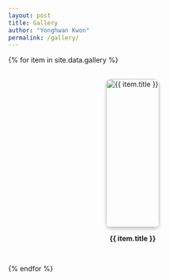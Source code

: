 ```yaml
---
layout: post
title: Gallery
author: "Yonghwan Kwon"
permalink: /gallery/
---
```


<div class="gallery">
{% for item in site.data.gallery %}
  <div class="gallery-item">
    <div class="image-container">
      <img src="{{ item.image }}" alt="{{ item.title }}">
      <div class="info-overlay">
        <p><strong>{{ item.description }}</strong></p>
        <p><strong>Technology:</strong> {{ item.technology }}</p>
        <p><strong>Type:</strong> {{ item.type }}</p>
        <p><strong>Area:</strong> {{ item.area }}</p>
        <p><strong>Power:</strong> {{ item.power }}</p>
        <p><strong>Performance:</strong> {{ item.performance }}</p>
      </div>
    </div>
    <p><strong>{{ item.title }}</strong></p>
  </div>
{% endfor %}
</div>

<style>
/* 그리드 레이아웃 */
.gallery {
  display: grid;
  grid-template-columns: repeat(auto-fill, minmax(300px, 1fr)); /* 최소 200px, 화면 크기에 따라 자동 조정 */
  gap: 30px; /* 이미지 간격 */
  justify-content: center;
}

/* 각 아이템 스타일 */
.gallery-item {
  text-align: center;
  display: flex;
  flex-direction: column;
  align-items: center;
}

/* 이미지 컨테이너 */
.image-container {
  position: relative;
  display: inline-block;
}

/* 이미지 스타일 */
.image-container img {
  width: 100%;
  height: 300px; /* 높이 고정 */
  object-fit: cover; /* 이미지 비율 유지 */
  border-radius: 10px;
  box-shadow: 0px 4px 6px rgba(0, 0, 0, 0.2);
  transition: transform 0.3s;
}

.image-container img:hover {
  transform: scale(1.1);
}

/* 오버레이 정보 */
.info-overlay {
  position: absolute;
  top: 0;
  left: 0;
  width: 100%;
  height: 100%;
  background: rgba(0, 0, 0, 0.7); /* 반투명 검정 배경 */
  color: white;
  display: flex;
  flex-direction: column;
  justify-content: center;
  align-items: center;
  text-align: center;
  opacity: 0; /* 기본적으로 숨김 */
  transition: opacity 0.3s ease; /* 전환 효과 */
  padding: 10px;
  box-sizing: border-box;
  border-radius: 10px;
}

.image-container:hover .info-overlay {
  opacity: 1; /* 마우스 오버 시 표시 */
}
</style>

